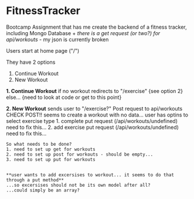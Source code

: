 # FitnessTracker
Bootcamp Assignment that has me create the backend of a fitness tracker, including Mongo Database
    + *there is a get request (or two?) for api/workouts*
    - my json is currently broken
    



Users start at home page ("/")

They have 2 options
1. Continue Workout
2. New Workout

**1. Continue Workout**
    if no workout redirects to "/exercise" {see option 2}
    else... {need to look at code or get to this point}

**2. New Workout**
    sends user to "/exercise?"
    Post request to api/workouts
        CHECK POST!!
        seems to create a workout with no data...
    user has optins to select exercise type
    1. complete
            put request (/api/workouts/undefined)
            need to fix this...
    2. add exercise
            put request (/api/workouts/undefined)
            need to fix this...

~~~~~~~~
So what needs to be done?
1. need to set up get for workouts
2. need to set up post for workouts - should be empty...
3. need to set up put for workouts


**user wants to add excersises to workout... it seems to do that through a put method**
...so excersises should not be its own model after all?
...could simply be an array?
